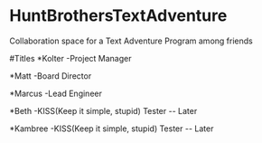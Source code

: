 # HuntBrothersTextAdventure
Collaboration space for a Text Adventure Program among friends

#Titles
*Kolter
	-Project Manager

*Matt
	-Board Director
	
*Marcus
	-Lead Engineer
	
*Beth
	-KISS(Keep it simple, stupid) Tester -- Later
	
*Kambree
	-KISS(Keep it simple, stupid) Tester -- Later